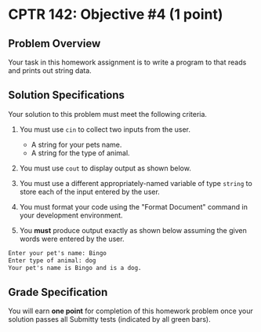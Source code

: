 # CPTR 142: Objective #4 (1 point)

## Problem Overview

Your task in this homework assignment is to write a program to that reads and prints out string data.

## Solution Specifications

Your solution to this problem must meet the following criteria.

1. You must use `cin` to collect two inputs from the user.

    * A string for your pets name.
    * A string for the type of animal.

1. You must use `cout` to display output as shown below.

1. You must use a different appropriately-named variable of type `string` to store each of the input entered by the user.

1. You must format your code using the "Format Document" command in your development environment.

1. You **must** produce output exactly as shown below assuming the given words were entered by the user.

```html
Enter your pet's name: Bingo
Enter type of animal: dog
Your pet's name is Bingo and is a dog.
```

## Grade Specification

You will earn **one point** for completion of this homework problem once your solution passes all Submitty tests (indicated by all green bars).
